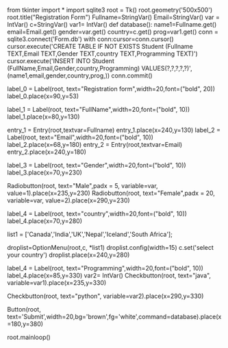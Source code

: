 from tkinter import *
import sqlite3
root = Tk()
root.geometry('500x500')
root.title("Registration Form")
Fullname=StringVar()
Email=StringVar()
var = IntVar()
c=StringVar()
var1= IntVar()
def database():
   name1=Fullname.get()
   email=Email.get()
   gender=var.get()
   country=c.get()
   prog=var1.get()
   conn = sqlite3.connect('Form.db')
   with conn:cursor=conn.cursor()
   cursor.execute('CREATE TABLE IF NOT EXISTS Student (Fullname TEXT,Email TEXT,Gender TEXT,country TEXT,Programming TEXT)')
   cursor.execute('INSERT INTO Student (FullName,Email,Gender,country,Programming) VALUES(?,?,?,?,?)',(name1,email,gender,country,prog,))
   conn.commit()
   
label_0 = Label(root, text="Registration form",width=20,font=("bold", 20))
label_0.place(x=90,y=53)


label_1 = Label(root, text="FullName",width=20,font=("bold", 10))
label_1.place(x=80,y=130)

entry_1 = Entry(root,textvar=Fullname)
entry_1.place(x=240,y=130)
label_2 = Label(root, text="Email",width=20,font=("bold", 10))
label_2.place(x=68,y=180)
entry_2 = Entry(root,textvar=Email)
entry_2.place(x=240,y=180)

label_3 = Label(root, text="Gender",width=20,font=("bold", 10))
label_3.place(x=70,y=230)

Radiobutton(root, text="Male",padx = 5, variable=var, value=1).place(x=235,y=230)
Radiobutton(root, text="Female",padx = 20, variable=var, value=2).place(x=290,y=230)

label_4 = Label(root, text="country",width=20,font=("bold", 10))
label_4.place(x=70,y=280)

list1 = ['Canada','India','UK','Nepal','Iceland','South Africa'];

droplist=OptionMenu(root,c, *list1)
droplist.config(width=15)
c.set('select your country') 
droplist.place(x=240,y=280)

label_4 = Label(root, text="Programming",width=20,font=("bold", 10))
label_4.place(x=85,y=330)
var2= IntVar()
Checkbutton(root, text="java", variable=var1).place(x=235,y=330)

Checkbutton(root, text="python", variable=var2).place(x=290,y=330)

Button(root, text='Submit',width=20,bg='brown',fg='white',command=database).place(x=180,y=380)

root.mainloop()
